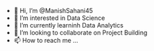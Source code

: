 - 👋 Hi, I’m @ManishSahani45
- 👀 I’m interested in Data Science
- 🌱 I’m currently learninh Data Analytics
- 💞️ I’m looking to collaborate on Project Building
- 📫 How to reach me ...

<!---
ManishSahani45/ManishSahani45 is a ✨ special ✨ repository because its `README.md` (this file) appears on your GitHub profile.
You can click the Preview link to take a look at your changes.
--->
